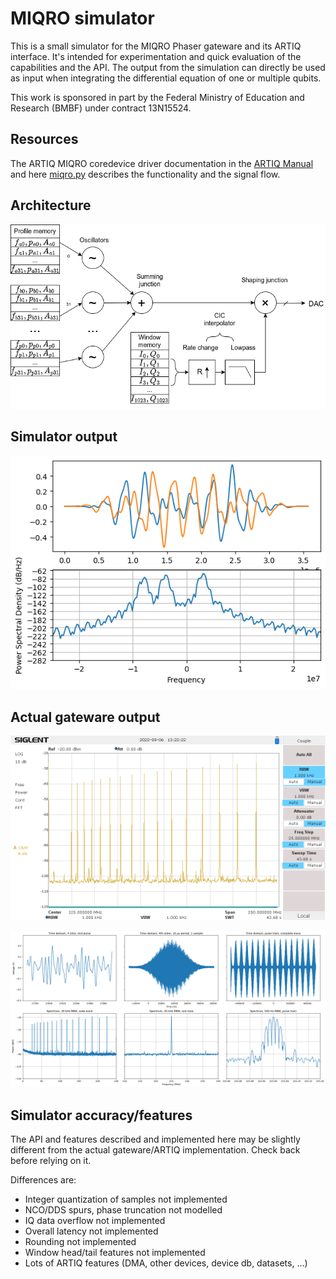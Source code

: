 # MIQRO simulator

This is a small simulator for the MIQRO Phaser gateware and its ARTIQ interface. It's intended for experimentation and quick evaluation of the capabilities and the API. The output from the simulation can directly be used as input when integrating the differential equation of one or multiple qubits.

This work is sponsored in part by the Federal Ministry of Education and Research (BMBF) under contract 13N15524.

## Resources

The ARTIQ MIQRO coredevice driver documentation in the [ARTIQ Manual](https://m-labs.hk/artiq/manual-beta/core_drivers_reference.html#artiq.coredevice.phaser.Miqro) and here [miqro.py](miqro.py) describes the functionality and the signal flow.

## Architecture

![MIQRO Architecture diagram](img/miqro_diagram.png)

## Simulator output

![MIQRO simulator output](img/miqro_sim_output.png)

## Actual gateware output

![MIQRO scope analysis](img/miqro_wide_16cw.png)

![MIQRO spectrum](img/miqro_16tone_cic4_impulse_4gs.png)

## Simulator accuracy/features

The API and features described and implemented here may be slightly different from the actual gateware/ARTIQ implementation. Check back before relying on it.

Differences are:

* Integer quantization of samples not implemented
* NCO/DDS spurs, phase truncation not modelled
* IQ data overflow not implemented
* Overall latency not implemented
* Rounding not implemented
* Window head/tail features not implemented
* Lots of ARTIQ features (DMA, other devices, device db, datasets, ...)

